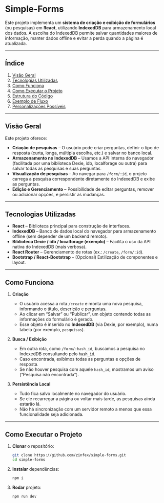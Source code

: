 # Simple-Forms

Este projeto implementa um **sistema de criação e exibição de formulários** (ou pesquisas) em **React**, utilizando **IndexedDB** para armazenamento local dos dados. A escolha do IndexedDB permite salvar quantidades maiores de informação, manter dados offline e evitar a perda quando a página é atualizada.

---

## Índice

1. [Visão Geral](#visão-geral)  
2. [Tecnologias Utilizadas](#tecnologias-utilizadas)  
3. [Como Funciona](#como-funciona)  
4. [Como Executar o Projeto](#como-executar-o-projeto)  
5. [Estrutura do Código](#estrutura-do-código)  
6. [Exemplo de Fluxo](#exemplo-de-fluxo)  
7. [Personalizações Possíveis](#personalizações-possíveis)  

---

## Visão Geral

Este projeto oferece:

- **Criação de pesquisas** – O usuário pode criar perguntas, definir o tipo de resposta (curta, longa, múltipla escolha, etc.) e salvar no banco local.  
- **Armazenamento no IndexedDB** – Usamos a API interna do navegador (facilitada por uma biblioteca Dexie, idb, localforage ou outra) para salvar todas as pesquisas e suas perguntas.  
- **Visualização de pesquisas** – Ao navegar para `/form/:id`, o projeto carrega a pesquisa correspondente diretamente do IndexedDB e exibe as perguntas.  
- **Edição e Gerenciamento** – Possibilidade de editar perguntas, remover ou adicionar opções, e persistir as mudanças.

---

## Tecnologias Utilizadas

- **React** – Biblioteca principal para construção de interfaces.  
- **IndexedDB** – Banco de dados local do navegador para armazenamento offline (sem depender de um backend remoto).  
- **Biblioteca Dexie / idb / localforage (exemplo)** – Facilita o uso da API nativa do IndexedDB (mais verbosa).  
- **React Router** – Gerenciamento de rotas (ex.: `/create`, `/form/:id`).  
- **Bootstrap / React-Bootstrap** – (Opcional) Estilização de componentes e layout.

---

## Como Funciona

1. **Criação**  
   - O usuário acessa a rota `/create` e monta uma nova pesquisa, informando o título, descrição e perguntas.  
   - Ao clicar em “Salvar” ou “Publicar”, um objeto contendo todas as informações do formulário é gerado.  
   - Esse objeto é inserido no **IndexedDB** (via Dexie, por exemplo), numa tabela (por exemplo, `pesquisas`).  

2. **Busca / Exibição**  
   - Em outra rota, como `/form/:hash_id`, buscamos a pesquisa no IndexedDB consultando pelo `hash_id`.  
   - Caso encontrada, exibimos todas as perguntas e opções de resposta.  
   - Se não houver pesquisa com aquele `hash_id`, mostramos um aviso (“Pesquisa não encontrada”).

3. **Persistência Local**  
   - Tudo fica salvo localmente no navegador do usuário.  
   - Se ele recarregar a página ou voltar mais tarde, as pesquisas ainda estarão lá.  
   - Não há sincronização com um servidor remoto a menos que essa funcionalidade seja adicionada.

---

## Como Executar o Projeto

1. **Clonar** o repositório:
   ```bash
   git clone https://github.com/zinfex/simple-forms.git
   cd simple-forms
2. **Instalar** dependências:
   ```bash
   npm i
3. **Rodar** projeto:
   ```bash
   npm run dev
